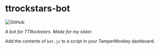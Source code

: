 # ttrockstars-bot

![GitHub](https://img.shields.io/github/license/jibstack64/ttrockstars-bot)

*A bot for TTRockstars. Made for my sister.*

Add the contents of `bot.js` to a script in your TamperMonkey dashboard.

